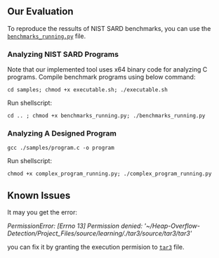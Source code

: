 Our Evaluation
------------
To reproduce the ressults of NIST SARD benchmarks, you can use the [`benchmarks_running.py`](https://github.com/SoftwareSecurityLab/Heap-Overflow-Detection/blob/main/Project_Files/benchmarks_running.py) file.

### Analyzing NIST SARD Programs 
Note that our implemented tool uses x64 binary code for analyzing C programs. Compile benchmark programs using below command:
```
cd samples; chmod +x executable.sh; ./executable.sh
```
Run shellscript:
```
cd .. ; chmod +x benchmarks_running.py; ./benchmarks_running.py
```
### Analyzing A Designed Program
```
gcc ./samples/program.c -o program
```
Run shellscript:
```
chmod +x complex_program_running.py; ./complex_program_running.py
```
Known Issues
------------
It may you get the error: 

<i> PermissionError: [Errno 13] Permission denied: '~/Heap-Overflow-Detection/Project_Files/source/learning/./tar3/source/tar3/tar3' </i>

you can fix it by granting the execution permision to [`tar3`](https://github.com/SoftwareSecurityLab/Heap-Overflow-Detection/blob/main/Project_Files/source/learning/tar3/source/tar3/tar3) file.
